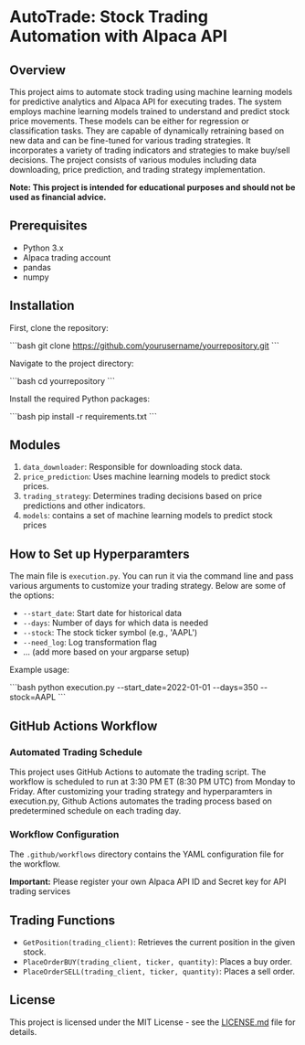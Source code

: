 # AutoTrade: Stock Trading Automation with Alpaca API

## Overview

This project aims to automate stock trading using machine learning models for predictive analytics and Alpaca API for executing trades. The system employs machine learning models trained to understand and predict stock price movements. These models can be either for regression or classification tasks. They are capable of dynamically retraining based on new data and can be fine-tuned for various trading strategies. It incorporates a variety of trading indicators and strategies to make buy/sell decisions. The project consists of various modules including data downloading, price prediction, and trading strategy implementation.

**Note: This project is intended for educational purposes and should not be used as financial advice.**

## Prerequisites

- Python 3.x
- Alpaca trading account
- pandas
- numpy

## Installation

First, clone the repository:

\`\`\`bash
git clone https://github.com/yourusername/yourrepository.git
\`\`\`

Navigate to the project directory:

\`\`\`bash
cd yourrepository
\`\`\`

Install the required Python packages:

\`\`\`bash
pip install -r requirements.txt
\`\`\`

## Modules

1. `data_downloader`: Responsible for downloading stock data.
2. `price_prediction`: Uses machine learning models to predict stock prices.
3. `trading_strategy`: Determines trading decisions based on price predictions and other indicators.
4. `models`: contains a set of machine learning models to predict stock prices

## How to Set up Hyperparamters

The main file is `execution.py`. You can run it via the command line and pass various arguments to customize your trading strategy. Below are some of the options:

- `--start_date`: Start date for historical data
- `--days`: Number of days for which data is needed
- `--stock`: The stock ticker symbol (e.g., 'AAPL')
- `--need_log`: Log transformation flag
- ... (add more based on your argparse setup)

Example usage:

\`\`\`bash
python execution.py --start_date=2022-01-01 --days=350 --stock=AAPL
\`\`\`

## GitHub Actions Workflow

### Automated Trading Schedule

This project uses GitHub Actions to automate the trading script. The workflow is scheduled to run at 3:30 PM ET (8:30 PM UTC) from Monday to Friday. After customizing your trading strategy and hyperparamters in execution.py, Github Actions automates the trading process based on predetermined schedule on each trading day.

### Workflow Configuration

The `.github/workflows` directory contains the YAML configuration file for the workflow.

**Important:**  Please register your own Alpaca API ID and Secret key for API trading services

## Trading Functions

- `GetPosition(trading_client)`: Retrieves the current position in the given stock.
- `PlaceOrderBUY(trading_client, ticker, quantity)`: Places a buy order.
- `PlaceOrderSELL(trading_client, ticker, quantity)`: Places a sell order.

## License

This project is licensed under the MIT License - see the [LICENSE.md](LICENSE.md) file for details.
